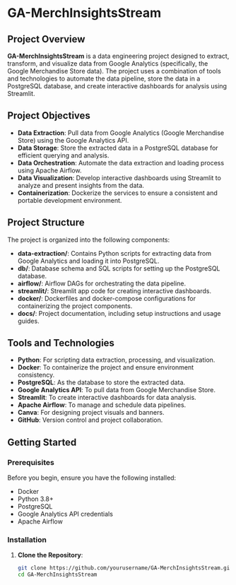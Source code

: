# **GA-MerchInsightsStream**

## **Project Overview**

**GA-MerchInsightsStream** is a data engineering project designed to extract, transform, and visualize data from Google Analytics (specifically, the Google Merchandise Store data). The project uses a combination of tools and technologies to automate the data pipeline, store the data in a PostgreSQL database, and create interactive dashboards for analysis using Streamlit.

## **Project Objectives**

- **Data Extraction**: Pull data from Google Analytics (Google Merchandise Store) using the Google Analytics API.
- **Data Storage**: Store the extracted data in a PostgreSQL database for efficient querying and analysis.
- **Data Orchestration**: Automate the data extraction and loading process using Apache Airflow.
- **Data Visualization**: Develop interactive dashboards using Streamlit to analyze and present insights from the data.
- **Containerization**: Dockerize the services to ensure a consistent and portable development environment.

## **Project Structure**

The project is organized into the following components:

- **data-extraction/**: Contains Python scripts for extracting data from Google Analytics and loading it into PostgreSQL.
- **db/**: Database schema and SQL scripts for setting up the PostgreSQL database.
- **airflow/**: Airflow DAGs for orchestrating the data pipeline.
- **streamlit/**: Streamlit app code for creating interactive dashboards.
- **docker/**: Dockerfiles and docker-compose configurations for containerizing the project components.
- **docs/**: Project documentation, including setup instructions and usage guides.

## **Tools and Technologies**

- **Python**: For scripting data extraction, processing, and visualization.
- **Docker**: To containerize the project and ensure environment consistency.
- **PostgreSQL**: As the database to store the extracted data.
- **Google Analytics API**: To pull data from Google Merchandise Store.
- **Streamlit**: To create interactive dashboards for data analysis.
- **Apache Airflow**: To manage and schedule data pipelines.
- **Canva**: For designing project visuals and banners.
- **GitHub**: Version control and project collaboration.

## **Getting Started**

### **Prerequisites**

Before you begin, ensure you have the following installed:

- Docker
- Python 3.8+
- PostgreSQL
- Google Analytics API credentials
- Apache Airflow

### **Installation**

1. **Clone the Repository**:
   ```bash
   git clone https://github.com/yourusername/GA-MerchInsightsStream.git
   cd GA-MerchInsightsStream

